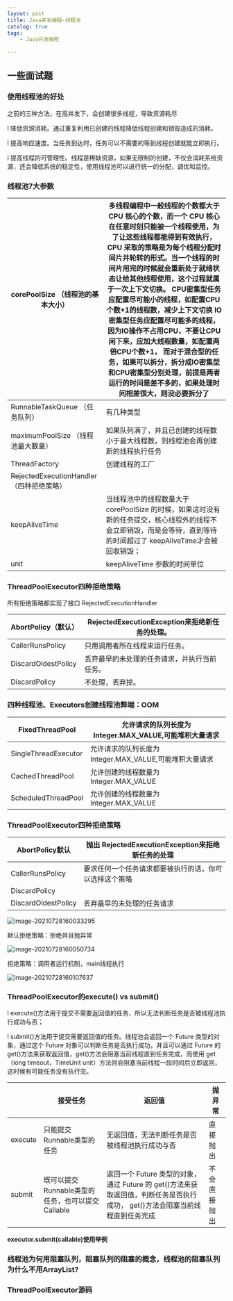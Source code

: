 ```yaml
---
layout: post
title: Java并发编程-线程池
catalog: true
tags:
    - Java并发编程

---
```




## 一些面试题

### **使用线程池的好处**

之前的三种方法，在高并发下，会创建很多线程，导致资源耗尽

l 降低资源消耗。通过重复利用已创建的线程降低线程创建和销毁造成的消耗。

l 提高响应速度。当任务到达时，任务可以不需要的等到线程创建就能立即执行。

l 提高线程的可管理性。线程是稀缺资源，如果无限制的创建，不仅会消耗系统资源，还会降低系统的稳定性，使用线程池可以进行统一的分配，调优和监控。

### **线程池7大参数**

| corePoolSize   （线程池的基本大小）      | 多线程编程中一般线程的个数都大于 CPU 核心的个数，而一个 CPU 核心在任意时刻只能被一个线程使用，为了让这些线程都能得到有效执行，CPU 采取的策略是为每个线程分配时间片并轮转的形式。当一个线程的时间片用完的时候就会重新处于就绪状态让给其他线程使用，这个过程就属于一次上下文切换。      CPU密集型任务应配置尽可能小的线程，如配置CPU个数+1的线程数，减少上下文切换  IO密集型任务应配置尽可能多的线程，因为IO操作不占用CPU，不要让CPU闲下来，应加大线程数量，如配置两倍CPU个数+1，  而对于混合型的任务，如果可以拆分，拆分成IO密集型和CPU密集型分别处理，前提是两者运行的时间是差不多的，如果处理时间相差很大，则没必要拆分了 |
| ---------------------------------------- | ------------------------------------------------------------ |
| RunnableTaskQueue   （任务队列）         | 有几种类型                                                   |
| maximumPoolSize   （线程池最大数量）     | 如果队列满了，并且已创建的线程数小于最大线程数，则线程池会再创建新的线程执行任务 |
| ThreadFactory                            | 创建线程的工厂                                               |
| RejectedExecutionHandler（四种拒绝策略） |                                                              |
| keepAliveTime                            | 当线程池中的线程数量大于 corePoolSize 的时候，如果这时没有新的任务提交，核心线程外的线程不会立即销毁，而是会等待，直到等待的时间超过了 keepAliveTime才会被回收销毁； |
| unit                                     | keepAliveTime 参数的时间单位                                 |

### **ThreadPoolExecutor四种拒绝策略**

所有拒绝策略都实现了接口 RejectedExecutionHandler

| AbortPolicy（默认） | RejectedExecutionException来拒绝新任务的处理。 |
| ------------------- | ---------------------------------------------- |
| CallerRunsPolicy    | 只用调用者所在线程来运行任务。                 |
| DiscardOldestPolicy | 丢弃最早的未处理的任务请求，并执行当前任务。   |
| DiscardPolicy       | 不处理，丢弃掉。                               |

### **四种线程池**、**Executors创建线程池弊端：OOM**

| FixedThreadPool      | 允许请求的队列长度为 Integer.MAX_VALUE,可能堆积大量请求 |
| -------------------- | ------------------------------------------------------- |
| SingleThreadExecutor | 允许请求的队列长度为 Integer.MAX_VALUE,可能堆积大量请求 |
| CachedThreadPool     | 允许创建的线程数量为 Integer.MAX_VALUE                  |
| ScheduledThreadPool  | 允许创建的线程数量为 Integer.MAX_VALUE                  |

### **ThreadPoolExecutor四种拒绝策略**

| AbortPolicy默认     | 抛出 RejectedExecutionException来拒绝新任务的处理      |
| ------------------- | ------------------------------------------------------ |
| CallerRunsPolicy    | 要求任何一个任务请求都要被执行的话，你可以选择这个策略 |
| DiscardPolicy       |                                                        |
| DiscardOldestPolicy | 丢弃最早的未处理的任务请求                             |

![image-20210728160033295](https://gitee.com/chrisxyq/picgo/raw/master/https://gitee.com/chrisxyq/image-20210728160033295.png)

默认拒绝策略：拒绝并且抛异常

![image-20210728160050734](https://gitee.com/chrisxyq/picgo/raw/master/https://gitee.com/chrisxyq/image-20210728160050734.png)

拒绝策略：调用者运行机制，main线程执行

![image-20210728160107637](https://gitee.com/chrisxyq/picgo/raw/master/https://gitee.com/chrisxyq/image-20210728160107637.png)



### **ThreadPoolExecutor的execute() vs submit()**

l execute()方法用于提交不需要返回值的任务，所以无法判断任务是否被线程池执行成功与否；

l submit()方法用于提交需要返回值的任务。线程池会返回一个 Future 类型的对象，通过这个 Future 对象可以判断任务是否执行成功，并且可以通过 Future 的 get()方法来获取返回值，get()方法会阻塞当前线程直到任务完成，而使用 get（long timeout，TimeUnit unit）方法则会阻塞当前线程一段时间后立即返回，这时候有可能任务没有执行完。

|         | 接受任务                                         | 返回值                                                       | 抛异常       |
| ------- | ------------------------------------------------ | ------------------------------------------------------------ | ------------ |
| execute | 只能提交Runnable类型的任务                       | 无返回值，无法判断任务是否被线程池执行成功与否               | 直接抛出     |
| submit  | 既可以提交Runnable类型的任务，也可以提交Callable | 返回一个 Future 类型的对象，   通过 Future 的 get()方法来获取返回值，判断任务是否执行成功，  get()方法会阻塞当前线程直到任务完成 | 不会直接抛出 |

**executor.submit(callable)使用举例**



### **线程池为何用阻塞队列，阻塞队列的阻塞的概念，线程池的阻塞队列为什么不用ArrayList?**



### ThreadPoolExecutor源码